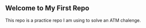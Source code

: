 Welcome to My First Repo
-------------------------------
This repo is a practice repo I am using to solve an ATM chalenge.